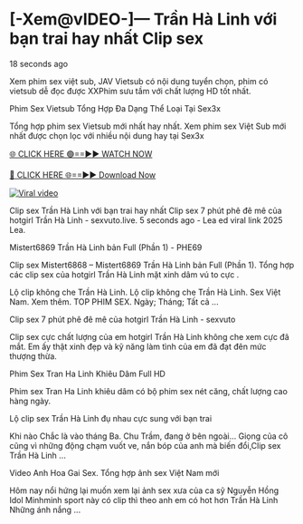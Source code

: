 # [-Xem@vIDEO-]— Trần Hà Linh với bạn trai hay nhất Clip sex

18 seconds ago

Xem phim sex việt sub, JAV Vietsub có nội dung tuyển chọn, phim có vietsub dễ đọc được XXPhim sưu tầm với chất lượng HD tốt nhất.

Phim Sex Vietsub Tổng Hợp Đa Dạng Thể Loại Tại Sex3x

Tổng hợp phim sex Vietsub mới nhất hay nhất. Xem phim sex Việt Sub mới nhất được chọn lọc với nhiều nội dung hay tại Sex3x 

[🌐 CLICK HERE 🟢==►► WATCH NOW](https://www.khotailieuonthi.com/)

[🔴 CLICK HERE 🌐==►► Download Now](https://www.khotailieuonthi.com/)

[![Viral video](https://blogger.googleusercontent.com/img/b/R29vZ2xl/AVvXsEgh2Isd7cK3QSFtNLou4nDoDTXOTSuZR0v_2ZsWrxlYA2lhlCfcJam4emGDyw946kKno8YAuREdet-7XxfSAbzYVzVBZeYRw0-GQBF5e-Qx9EwwoFERp21dfaYwypLK9UCrQufHJOGccy-w0pzcYwesxXS-mYz62-gK8OuK7c4TattzMpWn6bpDBLoTgbc/s16000/dJHk4Zq.gif)](https://www.khotailieuonthi.com/)

Clip sex Trần Hà Linh với bạn trai hay nhất Clip sex 7 phút phê đê mê của hotgirl Trần Hà Linh - sexvuto.live. 5 seconds ago - Lea ed viral link 2025 Lea.

Mistert6869 Trần Hà Linh bản Full (Phần 1) - PHE69

Clip sex Mistert6868 – Mistert6869 Trần Hà Linh bản Full (Phần 1). Tổng hợp các clip sex của hotgirl Trần Hà Linh mặt xinh dâm vú to cực .

Lộ clip không che Trần Hà Linh. Lộ clip không che Trần Hà Linh. Sex Việt Nam. Xem thêm. TOP PHIM SEX. Ngày; Tháng; Tất cả ...

Clip sex 7 phút phê đê mê của hotgirl Trần Hà Linh - sexvuto

Clip sex cực chất lượng của em hotgirl Trần Hà Linh không che xem cực đã mắt. Em ấy thật xinh đẹp và kỹ năng làm tình của em đã đạt đên mức thượng thừa.

Phim Sex Tran Ha Linh Khiêu Dâm Full HD

Phim sex Tran Ha Linh khiêu dâm có bộ phim sex nét căng, chất lượng cao hàng ngày.

Lộ clip sex Trần Hà Linh đụ nhau cực sung với bạn trai

Khi nào Chắc là vào tháng Ba. Chu Trầm, đang ở bên ngoài… Giọng của cô cũng vì những động chạm vuốt ve, nắn bóp của anh mà biến đổi,Clip sex Trần Hà Linh ...

Video Anh Hoa Gai Sex. Tổng hợp ảnh sex Việt Nam mới

Hôm nay nổi hứng lại muốn xem lại ảnh sex xưa của ca sỹ Nguyễn Hồng Idol Minhminh sport này có clip thì theo anh em có hot hơn Trần Hà Linh Những ánh nắng ...